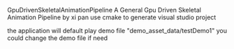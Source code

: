 GpuDrivenSkeletalAnimationPipeline
A General Gpu Driven Skeletal Animation Pipeline by xi pan
use cmake to generate visual studio project

the application will default play demo file "demo_asset_data/testDemo1"
you could change the demo file if need
